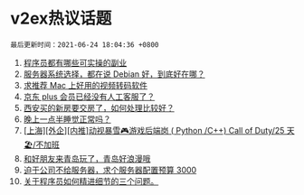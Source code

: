 # v2ex热议话题

`最后更新时间：2021-06-24 18:04:36 +0800`

1. [程序员都有哪些可实操的副业](https://www.v2ex.com/t/785504)
1. [服务器系统选择，都在说 Debian 好，到底好在哪？](https://www.v2ex.com/t/785459)
1. [求推荐 Mac 上好用的视频转码软件](https://www.v2ex.com/t/785373)
1. [京东 plus 会员已经没有人工客服了？](https://www.v2ex.com/t/785483)
1. [西安买的新房要交房了，如何处理比较好？](https://www.v2ex.com/t/785492)
1. [晚上一点半睡觉正常吗？](https://www.v2ex.com/t/785398)
1. [[上海][外企][内推]动视暴雪🎮游戏后端岗 ( Python /C++) Call of Duty/25 天🏖/不加班](https://www.v2ex.com/t/785399)
1. [和好朋友来青岛玩了，青岛好浪漫哦](https://www.v2ex.com/t/785433)
1. [迫于公司不给服务器，求个服务器配置预算 3000](https://www.v2ex.com/t/785493)
1. [关于程序员如何精进细节的三个问题。](https://www.v2ex.com/t/785434)

